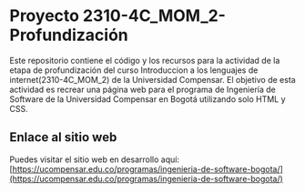 # Proyecto 2310-4C_MOM_2-Profundización

Este repositorio contiene el código y los recursos para la actividad de la etapa de profundización del curso Introduccion a los lenguajes de internet(2310-4C_MOM_2) de la Universidad Compensar. El objetivo de esta actividad es recrear una página web para el programa de Ingeniería de Software de la Universidad Compensar en Bogotá utilizando solo HTML y CSS.

## Enlace al sitio web

Puedes visitar el sitio web en desarrollo aquí: [https://ucompensar.edu.co/programas/ingenieria-de-software-bogota/](https://ucompensar.edu.co/programas/ingenieria-de-software-bogota/)